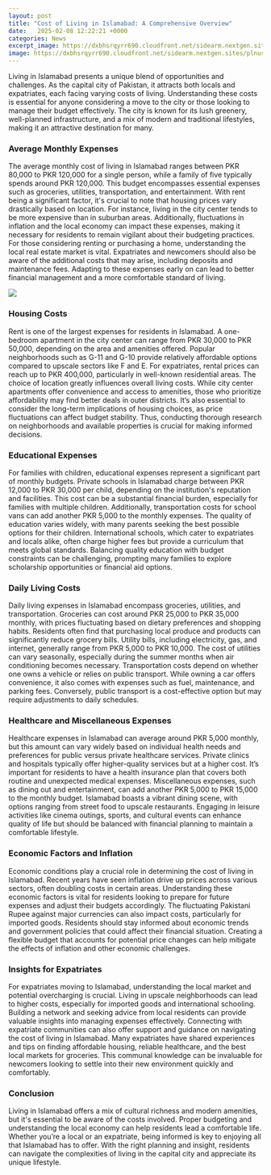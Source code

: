 ```yaml
---
layout: post
title: "Cost of Living in Islamabad: A Comprehensive Overview"
date:   2025-02-08 12:22:21 +0000
categories: News
excerpt_image: https://dxbhsrqyrr690.cloudfront.net/sidearm.nextgen.sites/plnusealions.com/images/responsive_2023/default_image.png
image: https://dxbhsrqyrr690.cloudfront.net/sidearm.nextgen.sites/plnusealions.com/images/responsive_2023/default_image.png
---
```


Living in Islamabad presents a unique blend of opportunities and challenges. As the capital city of Pakistan, it attracts both locals and expatriates, each facing varying costs of living. Understanding these costs is essential for anyone considering a move to the city or those looking to manage their budget effectively. The city is known for its lush greenery, well-planned infrastructure, and a mix of modern and traditional lifestyles, making it an attractive destination for many.
### Average Monthly Expenses
The average monthly cost of living in Islamabad ranges between PKR 80,000 to PKR 120,000 for a single person, while a family of five typically spends around PKR 120,000. This budget encompasses essential expenses such as groceries, utilities, transportation, and entertainment. With rent being a significant factor, it's crucial to note that housing prices vary drastically based on location. For instance, living in the city center tends to be more expensive than in suburban areas. Additionally, fluctuations in inflation and the local economy can impact these expenses, making it necessary for residents to remain vigilant about their budgeting practices.
For those considering renting or purchasing a home, understanding the local real estate market is vital. Expatriates and newcomers should also be aware of the additional costs that may arise, including deposits and maintenance fees. Adapting to these expenses early on can lead to better financial management and a more comfortable standard of living.

![](https://dxbhsrqyrr690.cloudfront.net/sidearm.nextgen.sites/plnusealions.com/images/responsive_2023/default_image.png)
### Housing Costs
Rent is one of the largest expenses for residents in Islamabad. A one-bedroom apartment in the city center can range from PKR 30,000 to PKR 50,000, depending on the area and amenities offered. Popular neighborhoods such as G-11 and G-10 provide relatively affordable options compared to upscale sectors like F and E. For expatriates, rental prices can reach up to PKR 400,000, particularly in well-known residential areas. 
The choice of location greatly influences overall living costs. While city center apartments offer convenience and access to amenities, those who prioritize affordability may find better deals in outer districts. It’s also essential to consider the long-term implications of housing choices, as price fluctuations can affect budget stability. Thus, conducting thorough research on neighborhoods and available properties is crucial for making informed decisions.
### Educational Expenses
For families with children, educational expenses represent a significant part of monthly budgets. Private schools in Islamabad charge between PKR 12,000 to PKR 30,000 per child, depending on the institution's reputation and facilities. This cost can be a substantial financial burden, especially for families with multiple children. Additionally, transportation costs for school vans can add another PKR 5,000 to the monthly expenses.
The quality of education varies widely, with many parents seeking the best possible options for their children. International schools, which cater to expatriates and locals alike, often charge higher fees but provide a curriculum that meets global standards. Balancing quality education with budget constraints can be challenging, prompting many families to explore scholarship opportunities or financial aid options.
### Daily Living Costs
Daily living expenses in Islamabad encompass groceries, utilities, and transportation. Groceries can cost around PKR 25,000 to PKR 35,000 monthly, with prices fluctuating based on dietary preferences and shopping habits. Residents often find that purchasing local produce and products can significantly reduce grocery bills. 
Utility bills, including electricity, gas, and internet, generally range from PKR 5,000 to PKR 10,000. The cost of utilities can vary seasonally, especially during the summer months when air conditioning becomes necessary. Transportation costs depend on whether one owns a vehicle or relies on public transport. While owning a car offers convenience, it also comes with expenses such as fuel, maintenance, and parking fees. Conversely, public transport is a cost-effective option but may require adjustments to daily schedules.
### Healthcare and Miscellaneous Expenses
Healthcare expenses in Islamabad can average around PKR 5,000 monthly, but this amount can vary widely based on individual health needs and preferences for public versus private healthcare services. Private clinics and hospitals typically offer higher-quality services but at a higher cost. It’s important for residents to have a health insurance plan that covers both routine and unexpected medical expenses.
Miscellaneous expenses, such as dining out and entertainment, can add another PKR 5,000 to PKR 15,000 to the monthly budget. Islamabad boasts a vibrant dining scene, with options ranging from street food to upscale restaurants. Engaging in leisure activities like cinema outings, sports, and cultural events can enhance quality of life but should be balanced with financial planning to maintain a comfortable lifestyle.
### Economic Factors and Inflation
Economic conditions play a crucial role in determining the cost of living in Islamabad. Recent years have seen inflation drive up prices across various sectors, often doubling costs in certain areas. Understanding these economic factors is vital for residents looking to prepare for future expenses and adjust their budgets accordingly. 
The fluctuating Pakistani Rupee against major currencies can also impact costs, particularly for imported goods. Residents should stay informed about economic trends and government policies that could affect their financial situation. Creating a flexible budget that accounts for potential price changes can help mitigate the effects of inflation and other economic challenges.
### Insights for Expatriates
For expatriates moving to Islamabad, understanding the local market and potential overcharging is crucial. Living in upscale neighborhoods can lead to higher costs, especially for imported goods and international schooling. Building a network and seeking advice from local residents can provide valuable insights into managing expenses effectively. 
Connecting with expatriate communities can also offer support and guidance on navigating the cost of living in Islamabad. Many expatriates have shared experiences and tips on finding affordable housing, reliable healthcare, and the best local markets for groceries. This communal knowledge can be invaluable for newcomers looking to settle into their new environment quickly and comfortably.
### Conclusion
Living in Islamabad offers a mix of cultural richness and modern amenities, but it's essential to be aware of the costs involved. Proper budgeting and understanding the local economy can help residents lead a comfortable life. Whether you’re a local or an expatriate, being informed is key to enjoying all that Islamabad has to offer. With the right planning and insight, residents can navigate the complexities of living in the capital city and appreciate its unique lifestyle.